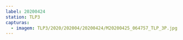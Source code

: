 ```yaml
---
label: 20200424
station: TLP3
capturas:
  - imagem: TLP3/2020/202004/20200424/M20200425_064757_TLP_3P.jpg
---
```

